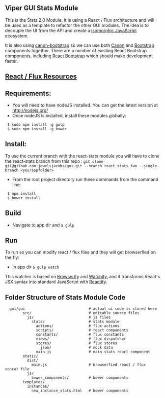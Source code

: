 ## Viper GUI Stats Module

This is the Stats 2.0 Module.  It is using a React / Flux architecture and will be used as a template to refactor the other GUI modules.  The idea is to decouple the UI from the API and create a [isomorphic JavaScript](http://nerds.airbnb.com/isomorphic-javascript-future-web-apps/) ecosystem.

It is also using [canon-bootstrap](https://github.com/rackerlabs/canon-bootstrap) so we can use both [Canon](http://rackerlabs.github.io/canon/) and [Bootstrap](http://getbootstrap.com/) components together.  There are a number of existing React Bootstrap components, including [React Bootstrap](http://react-bootstrap.github.io/) which should make development faster.

## [React / Flux Resources](https://github.com/yhagio/learn-react-flux)

## Requirements:
* You will need to have nodeJS installed.  You can get the latest version at http://nodejs.org/
* Once nodeJS is installed, install these modules globally: 
```
 $ sudo npm install -g gulp
 $ sudo npm install -g bower
```

## Install:
To use the current branch with the react-stats module you will have to clone the react-stats branch from this repo :
`git clone git@github.com:jewelsjacobs/gui.git --branch react_stats_two --single-branch <yourappfolder>`

* From the root project directory run these commands from the command line:
```
 $ npm install
 $ bower install
```

## Build
* Navigate to app dir and `$ gulp`

## Run
To run so you can modify react / flux files and they will get browserfied on the fly:
* In app dir `$ gulp watch`

This watcher is based on [Browserify](http://browserify.org/) and
[Watchify](https://github.com/substack/watchify), and it transforms
React's JSX syntax into standard JavaScript with [Reactify](https://github.com/andreypopp/reactify).

## Folder Structure of Stats Module Code

      gui/gui                             # actual ui code is stored here
            src/                          # editable source files
              js/                         # js files
                stats/                    # stats module
                  actions/                # flux actions
                  scripts/                # react components
                  constants/              # flux constants
                  views/                  # flux dispatcher
                  stores/                 # flux stores
                    json/                 # mock data
                  main.js                 # main stats react component
            static/
              dist/
                main.js                   # browserfied react / flux concat file
              js/
                bower_components/         # bower components
            templates/
              instances/
                new_instance_stats.html   # bower components

